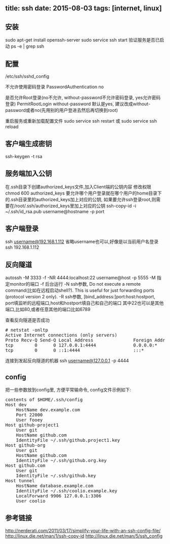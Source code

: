 title: ssh
date: 2015-08-03
tags: [internet, linux]
---
## 安装
sudo apt-get install openssh-server
sudo service ssh start
验证服务是否已启动
ps -e | grep ssh
<!--more-->
## 配置
/etc/ssh/sshd_config

不允许使用密码登录
PasswordAuthentication no

是否允许Root登录(no不允许, without-password不允许密码登录, yes允许密码登录)
PermitRootLogin without-password
默认是yes, 建议改成without-password或者no(先用别的用户登进去然后再切换到root)

重启服务或重新加载配置文件
sudo service ssh restart
或
sudo service ssh reload

## 客户端生成密钥
ssh-keygen -t rsa

## 服务端加入公钥
在.ssh目录下创建authorized_keys文件,加入Client端的公钥内容
修改权限
chmod 600 authorized_keys
要允许哪个用户登录就在哪个用户的home目录下的.ssh目录里的authorized_keys加上对应的公钥, 
如果要允许ssh登录root,则需要在/root/.ssh/authorized_keys里加上对应的公钥
ssh-copy-id -i ~/.ssh/id_rsa.pub username@hostname -p port

## 客户端登录
ssh username@192.168.1.112
省略username也可以,好像是以当前用户名登录
ssh 192.168.1.112

## 反向隧道
autossh -M 3333 -f -NR 4444:localhost:22 username@host -p 5555
-M  指定monitor的端口
-f  后台运行
-N  ssh参数, Do not execute a remote command(比如在远程启动shell?).  This is useful for just forwarding ports (protocol version 2 only).
-R  ssh参数, [bind_address:]port:host:hostport, port填监听的远程端口,host和hostport填自己和自己的端口
其中22也可以是其他端口,比如80,或者任意其他的端口比如6789

查看反向隧道是否成功
<pre>
# netstat -onltp
Active Internet connections (only servers)
Proto Recv-Q Send-Q Local Address               Foreign Address             State       PID/Program name    Timer
tcp        0      0 127.0.0.1:4444              0.0.0.0:*                   LISTEN      5310/sshd           off (0.00/0/0)
tcp        0      0 ::1:4444                    :::*                        LISTEN      5310/sshd           off (0.00/0/0)
</pre>

连接到发起反向隧道的机器
ssh username@127.0.0.1 -p 4444

## config
把一些参数放到config里, 方便平常输命令, config文件示例如下:
<pre>
contents of $HOME/.ssh/config
Host dev
    HostName dev.example.com
    Port 22000
    User fooey
Host github-project1
    User git
    HostName github.com
    IdentityFile ~/.ssh/github.project1.key
Host github-org
    User git
    HostName github.com
    IdentityFile ~/.ssh/github.org.key
Host github.com
    User git
    IdentityFile ~/.ssh/github.key
Host tunnel
    HostName database.example.com
    IdentityFile ~/.ssh/coolio.example.key
    LocalForward 9906 127.0.0.1:3306
    User coolio
</pre>

## 参考链接
http://nerderati.com/2011/03/17/simplify-your-life-with-an-ssh-config-file/
http://linux.die.net/man/1/ssh-copy-id
http://linux.die.net/man/5/ssh_config

